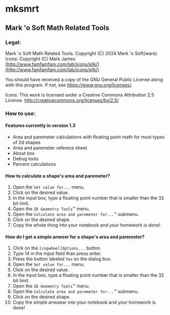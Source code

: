 # mksmrt
## Mark 'o Soft Math Related Tools

### Legal:
Mark 'o Soft Math Related Tools.
Copyright (C) 2024  Mark 'o Soft(ware)
Icons: Copyright (C) Mark James [http://www.famfamfam.com/lab/icons/silk/](http://www.famfamfam.com/lab/icons/silk/)

You should have received a copy of the GNU General Public License along with this program.
If not, see [<https://www.gnu.org/licenses/>](https://www.gnu.org/licenses/).

Icons: This work is licensed under a
Creative Commons Attribution 2.5 License.
[ http://creativecommons.org/licenses/by/2.5/ ](http://creativecommons.org/licenses/by/2.5/)

### How to use:
#### Features currently in version 1.3
+ Area and paremeter calculations with floating point math for most types of 2d shapes
+ Area and paremeter referece sheet
+ About box
+ Debug tools
+ Percent calculations

#### How to calculate a shape's area and paremeter?
1. Open the `Set value for...` menu.
2. Click on the desired value.
3. In the input box, type a floating point number that is smaller than the 32 bit limit.
4. Open the `2D Geometry Tools`™ menu.
5. Open the `Calculate area and paremeter for...`™ submenu.
6. Click on the desired shape.
7. Copy the whole thing into your notebook and your homework is done!

#### How do I get a simple anwser for a shape's area and paremeter?
1. Click on the `[cogwheel]Options...` button.
2. Type 14 in the input field than press enter.
3. Press the button labeled `Yes` on the dialog box.
4. Open the `Set value for...` menu.
5. Click on the desired value.
6. In the input box, type a floating point number that is smaller than the 32 bit limit.
7. Open the `2D Geometry Tools`™ menu.
8. Open the `Calculate area and paremeter for...`™ submenu.
9. Click on the desired shape.
10. Copy the simple anwsear into your notebook and your homework is done!
